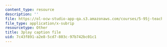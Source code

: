 ```yaml
---
content_type: resource
description: ''
file: https://ol-ocw-studio-app-qa.s3.amazonaws.com/courses/5-95j-teaching-college-level-science-and-engineering-fall-2015/7c43f891a2e85cd7803c97b742bc01c1_hGBNi4P9OfA.vtt
file_type: application/x-subrip
resourcetype: Other
title: 3play caption file
uid: 7c43f891-a2e8-5cd7-803c-97b742bc01c1
---
```

